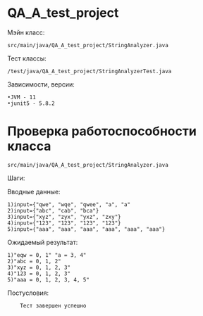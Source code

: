# QA_A_test_project
Мэйн класс: 

    src/main/java/QA_A_test_project/StringAnalyzer.java
Тест классы:

    /test/java/QA_A_test_project/StringAnalyzerTest.java

Зависимости, версии:

    •JVM - 11
    •junit5 - 5.8.2


# Проверка работоспособности класса 

    src/main/java/QA_A_test_project/StringAnalyzer.java


Шаги:

Вводные данные:

    1)input={"qwe", "wqe", "qwee", "a", "a"
    2)input={"abc", "cab", "bca"}
    3)input={"xyz", "zyx", "yxz", "zxy"}
    4)input={"123", "123", "123", "123"}
    5)input={"aaa", "aaa", "aaa", "aaa", "aaa", "aaa"}


Ожидаемый результат:

    1)"eqw = 0, 1" "a = 3, 4"
    2)"abc = 0, 1, 2"
    3)"xyz = 0, 1, 2, 3"
    4)"123 = 0, 1, 2, 3"
    5)"aaa = 0, 1, 2, 3, 4, 5"

Постусловия:

        Тест завершен успешно
